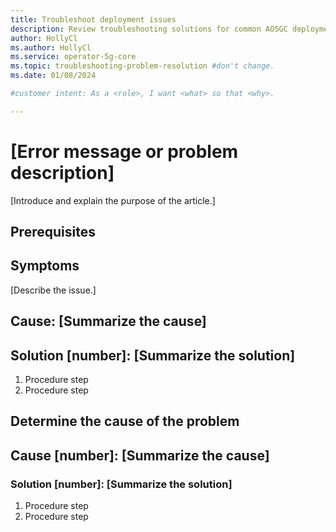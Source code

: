 ```yaml
---
title: Troubleshoot deployment issues
description: Review troubleshooting solutions for common AO5GC deployment issues.
author: HollyCl
ms.author: HollyCl
ms.service: operator-5g-core
ms.topic: troubleshooting-problem-resolution #don't change.
ms.date: 01/08/2024

#customer intent: As a <role>, I want <what> so that <why>.

---
```


<!-- --------------------------------------

- Use this template with pattern instructions for:

Problem Resolution

- Before you sign off or merge:

Remove all comments except the customer intent.

- Feedback:

https://aka.ms/patterns-feedback

-->

# [Error message or problem description]

<!-- Required: Article headline - H1

Identify the product or service the article
applies to.

-->

[Introduce and explain the purpose of the article.]

<!-- Required: Introductory paragraphs (no heading)

Write a brief introduction that can help the user
determine whether the article is relevant for them 
and to describe the specific issue that the article
covers.

-->

## Prerequisites

<!-- Optional: Prerequisites - H2

If this section is needed, make "Prerequisites" your
first H2 in the article.

Use clear and unambiguous language, and use
an unordered list format. 

-->

## Symptoms

[Describe the issue.]

<!-- Required: Symptom identification - H2

In an H2 section, describe symptoms of the problem.

-->

## Cause: [Summarize the cause]

<!-- Required: Cause identification - H2

Scenario 1: The issue only has one cause, but several
solutions are available to resolve it. List the cause and 
each solution as an H2 that's labeled consecutively. 
Put the solutions in order of complexity, from simplest 
to most complex. Provide guidance about how to 
choose from among them.

In one or more H2 sections, describe potential causes. 
Define the cause of the issue if it's known.

-->

## Solution [number]: [Summarize the solution]

1. Procedure step
1. Procedure step

<!-- Required: Solutions, in recommended order - H2

In H2 sections that are labelec consecutively, list the 
steps that  the user should take to resolve the problem.

-->

## Determine the cause of the problem

<!-- Optional: Cause and solution identification - H2

Scenario 2: There are multiple causes and corresponding 
solutions for a problem. Provide guidance and instructions 
to help the user determine the cause of the issue if you 
deem it necessary.

In an H2 section, summarize possible causes and solutions.

-->

## Cause [number]: [Summarize the cause]

<!-- Required: Cause identification - H2

In H2 sections, summarize possible causes of the problem.

-->

### Solution [number]: [Summarize the solution]

1. Procedure step
1. Procedure step

<!-- Required: Solutions, in recommended order - H3

In H3 sections, list the steps that should be taken to 
resolve the problem.

-->